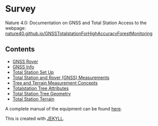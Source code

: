 # Survey
Nature 4.0: Documentation on GNSS and Total Station
Access to the webpage: [nature40.github.io/GNSSTotalstationForHighAccuracyForestMonitoring](https://nature40.github.io/GNSSTotalstationForHighAccuracyForestMonitoring)


## Contents

* [GNSS Rover](_docs/GNSS_Rover.md)
* [GNSS Info](_docs/GNSS_info.md)
* [Total Station Set Up](_docs/Totalstation_Setup.md)
* [Total Station and Rover (GNSS) Measurements](_docs/Totalstation_and_Rover_Survey.md)
* [Tree and Terrain Measurement Concepts](_docs/Survey_Concepts_Tree_Terrain.md)
* [Totalstation Tree Attributes](_docs/Totalstation_Tree_Attribute.md)
* [Total Station Tree Geometry](_docs/Totalstation_Tree_Geometry.md)
* [Total Station Terrain](_docs/Totalstation_Terrain.md)

A complete manual of the equipment can be found [here](https://www.i3map.fr/fr/index.php?controller=attachment&id_attachment=31).

This is created with [JEKYLL](https://vsoch.github.io/docsy-jekyll/).
